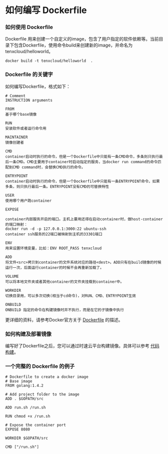# 如何编写 Dockerfile

### 如何使用 Dockerfile

Dockerfile 用来创建一个自定义的image，包含了用户指定的软件依赖等。当前目录下包含Dockerfile，使用命令build来创建新的image，并命名为tenxcloud/helloworld。
```
docker build -t tenxcloud/helloworld  .
```

### Dockerfile 的关键字

如何编写Dockerfile，格式如下：
```
# Comment
INSTRUCTION arguments

FROM
基于哪个base镜像

RUN
安装软件或者运行命令用

MAINTAINER
镜像创建者

CMD
container启动时执行的命令，但是一个Dockerfile中只能有一条CMD命令，多条则只执行最后一条CMD。CMD主要用于container时启动指定的服务，当docker run command的命令匹配到CMD command时，会替换CMD执行的命令。

ENTRYPOINT
container启动时执行的命令，但是一个Dockerfile中只能有一条ENTRYPOINT命令，如果多条，则只执行最后一条。ENTRYPOINT没有CMD的可替换特性

USER
使用哪个用户跑container

EXPOSE

container内部服务开启的端口。主机上要用还得在启动container时，做host-container的端口映射：
docker run -d -p 127.0.0.1:3000:22 ubuntu-ssh
container ssh服务的22端口被映射到主机的33301端口

ENV
用来设置环境变量，比如：ENV ROOT_PASS tenxcloud

ADD
将文件<src>拷贝到container的文件系统对应的路径<dest>。ADD只有在build镜像的时候运行一次，后面运行container的时候不会再重新加载了。

VOLUME
可以将本地文件夹或者其他container的文件夹挂载到container中。

WORKDIR
切换目录用，可以多次切换(相当于cd命令)，对RUN、CMD、ENTRYPOINT生效

ONBUILD
ONBUILD 指定的命令在构建镜像时并不执行，而是在它的子镜像中执行
```
更详细的资料，请参考Docker官方关于 [Dockerfile](https://docs.docker.com/engine/reference/builder) 的描述。

### 如何构建及部署镜像
编写好了Dockerfile之后，您可以通过时速云平台构建镜像。具体可以参考 [代码构建](../ci/index.html)。


### 一个完整的 Dockerfile 的例子
```
# Dockerfile to create a docker image
# Base image
FROM golang:1.4.2

# Add project folder to the image
ADD . $GOPATH/src

ADD run.sh /run.sh

RUN chmod +x /run.sh

# Expose the container port
EXPOSE 8080

WORKDIR $GOPATH/src

CMD ["/run.sh"]
```

